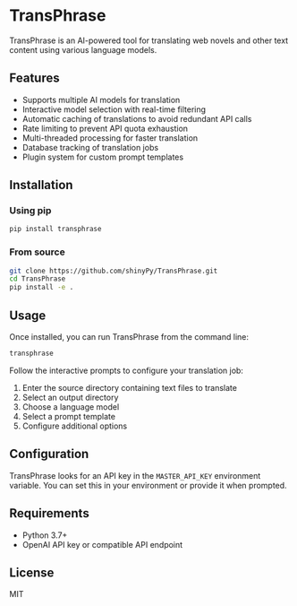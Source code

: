 # TransPhrase

TransPhrase is an AI-powered tool for translating web novels and other text content using various language models.

## Features

- Supports multiple AI models for translation
- Interactive model selection with real-time filtering
- Automatic caching of translations to avoid redundant API calls
- Rate limiting to prevent API quota exhaustion
- Multi-threaded processing for faster translation
- Database tracking of translation jobs
- Plugin system for custom prompt templates

## Installation

### Using pip

```bash
pip install transphrase
```

### From source

```bash
git clone https://github.com/shinyPy/TransPhrase.git
cd TransPhrase
pip install -e .
```

## Usage

Once installed, you can run TransPhrase from the command line:

```bash
transphrase
```

Follow the interactive prompts to configure your translation job:

1. Enter the source directory containing text files to translate
2. Select an output directory
3. Choose a language model
4. Select a prompt template
5. Configure additional options

## Configuration

TransPhrase looks for an API key in the `MASTER_API_KEY` environment variable. You can set this in your environment or provide it when prompted.

## Requirements

- Python 3.7+
- OpenAI API key or compatible API endpoint

## License

MIT
